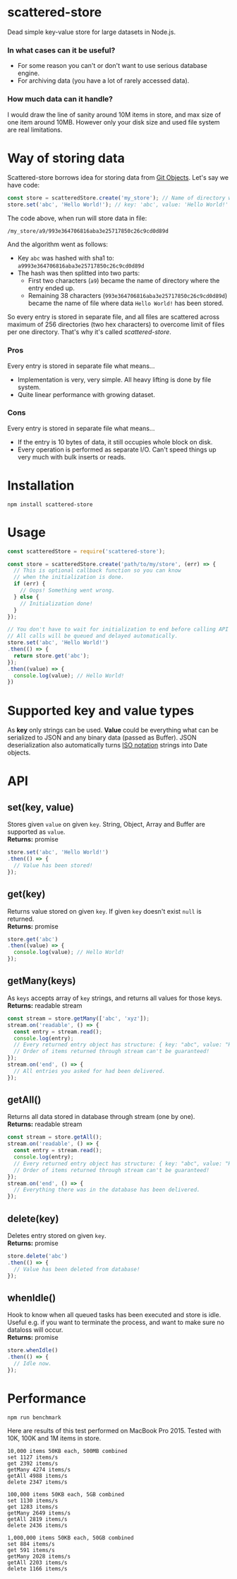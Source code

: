 scattered-store
===============

Dead simple key-value store for large datasets in Node.js.

### In what cases can it be useful?
- For some reason you can't or don't want to use serious database engine.
- For archiving data (you have a lot of rarely accessed data).

### How much data can it handle?
I would draw the line of sanity around 10M items in store, and max size of one item around 10MB. However only your disk size and used file system are real limitations.


# Way of storing data

Scattered-store borrows idea for storing data from [Git Objects](http://git-scm.com/book/en/v2/Git-Internals-Git-Objects). Let's say we have code:
```js
const store = scatteredStore.create('my_store'); // Name of directory where to store data
store.set('abc', 'Hello World!'); // key: 'abc', value: 'Hello World!'
```
The code above, when run will store data in file:
```
/my_store/a9/993e364706816aba3e25717850c26c9cd0d89d
```
And the algorithm went as follows:
- Key `abc` was hashed with sha1 to: `a9993e364706816aba3e25717850c26c9cd0d89d`
- The hash was then splitted into two parts:
    - First two characters (`a9`) became the name of directory where the entry ended up.
    - Remaining 38 characters (`993e364706816aba3e25717850c26c9cd0d89d`) became the name of file where data `Hello World!` has been stored.

So every entry is stored in separate file, and all files are scattered across maximum of 256 directories (two hex characters) to overcome limit of files per one directory. That's why it's called *scattered-store*.

### Pros
Every entry is stored in separate file what means...
* Implementation is very, very simple. All heavy lifting is done by file system.
* Quite linear performance with growing dataset.

### Cons
Every entry is stored in separate file what means...
* If the entry is 10 bytes of data, it still occupies whole block on disk.
* Every operation is performed as separate I/O. Can't speed things up very much with bulk inserts or reads.


# Installation

```
npm install scattered-store
```


# Usage

```js
const scatteredStore = require('scattered-store');

const store = scatteredStore.create('path/to/my/store', (err) => {
  // This is optional callback function so you can know
  // when the initialization is done.
  if (err) {
    // Oops! Something went wrong.
  } else {
    // Initialization done!
  }
});

// You don't have to wait for initialization to end before calling API methods.
// All calls will be queued and delayed automatically.
store.set('abc', 'Hello World!')
.then(() => {
  return store.get('abc');
});
.then((value) => {
  console.log(value); // Hello World!
})
```


# Supported key and value types

As **key** only strings can be used. **Value** could be everything what can be serialized to JSON and any binary data (passed as Buffer). JSON deserialization also automatically turns [ISO notation](https://developer.mozilla.org/en-US/docs/Web/JavaScript/Reference/Global_Objects/Date/toISOString) strings into Date objects.


# API

## set(key, value)
Stores given `value` on given `key`. String, Object, Array and Buffer are supported as `value`.  
**Returns:** promise

```js
store.set('abc', 'Hello World!')
.then(() => {
  // Value has been stored!
});
```

## get(key)
Returns value stored on given `key`. If given `key` doesn't exist `null` is returned.  
**Returns:** promise

```js
store.get('abc')
.then((value) => {
  console.log(value); // Hello World!
});
```

## getMany(keys)
As `keys` accepts array of `key` strings, and returns all values for those keys.  
**Returns:** readable stream

```js
const stream = store.getMany(['abc', 'xyz']);
stream.on('readable', () => {
  const entry = stream.read();
  console.log(entry);
  // Every returned entry object has structure: { key: "abc", value: "Hello World!" }
  // Order of items returned through stream can't be guaranteed!
});
stream.on('end', () => {
  // All entries you asked for had been delivered.
});
```

## getAll()
Returns all data stored in database through stream (one by one).  
**Returns:** readable stream

```js
const stream = store.getAll();
stream.on('readable', () => {
  const entry = stream.read();
  console.log(entry);
  // Every returned entry object has structure: { key: "abc", value: "Hello World!" }
  // Order of items returned through stream can't be guaranteed!
});
stream.on('end', () => {
  // Everything there was in the database has been delivered.
});
```

## delete(key)
Deletes entry stored on given `key`.  
**Returns:** promise

```js
store.delete('abc')
.then(() => {
  // Value has been deleted from database!
});
```

## whenIdle()
Hook to know when all queued tasks has been executed and store is idle. Useful e.g. if you want to terminate the process, and want to make sure no dataloss will occur.  
**Returns:** promise

```js
store.whenIdle()
.then(() => {
  // Idle now.
});
```


# Performance

```
npm run benchmark
```

Here are results of this test performed on MacBook Pro 2015. Tested with 10K, 100K and 1M items in store.

```
10,000 items 50KB each, 500MB combined
set 1127 items/s
get 2392 items/s
getMany 4274 items/s
getAll 4988 items/s
delete 2347 items/s

100,000 items 50KB each, 5GB combined
set 1130 items/s
get 1283 items/s
getMany 2649 items/s
getAll 2819 items/s
delete 2436 items/s

1,000,000 items 50KB each, 50GB combined
set 884 items/s
get 591 items/s
getMany 2028 items/s
getAll 2203 items/s
delete 1166 items/s
```

